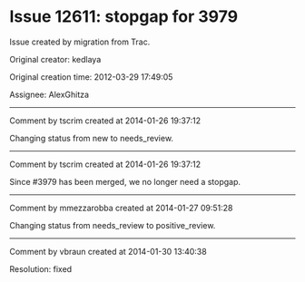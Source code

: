 # Issue 12611: stopgap for 3979

Issue created by migration from Trac.

Original creator: kedlaya

Original creation time: 2012-03-29 17:49:05

Assignee: AlexGhitza




---

Comment by tscrim created at 2014-01-26 19:37:12

Changing status from new to needs_review.


---

Comment by tscrim created at 2014-01-26 19:37:12

Since #3979 has been merged, we no longer need a stopgap.


---

Comment by mmezzarobba created at 2014-01-27 09:51:28

Changing status from needs_review to positive_review.


---

Comment by vbraun created at 2014-01-30 13:40:38

Resolution: fixed
